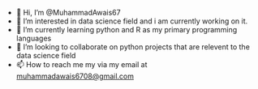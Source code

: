 - 👋 Hi, I’m @MuhammadAwais67
- 👀 I’m interested in data science field and i am currently working on it.
- 🌱 I’m currently learning python and R as my primary programming languages
- 💞️ I’m looking to collaborate on python projects that are relevent to the data science field
- 📫 How to reach me my via my email at muhammadawais6708@gmail.com

<!---
MuhammadAwais67/MuhammadAwais67 is a ✨ special ✨ repository because its `README.md` (this file) appears on your GitHub profile.
You can click the Preview link to take a look at your changes.
--->
